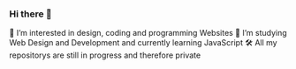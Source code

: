 ### Hi there 👋

👀 I’m interested in design, coding and programming Websites
🌱 I’m studying Web Design and Development and currently learning JavaScript
🛠️ All my repositorys are still in progress and therefore private

